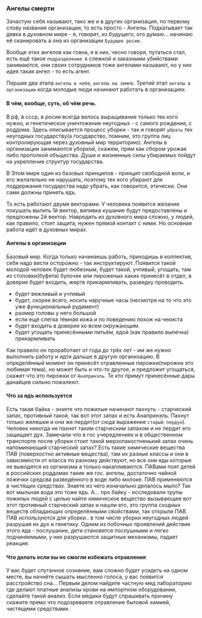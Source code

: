 ### Ангелы смерти

Зачастую себя называют, тако же и в других организация, по первому слову названия организации, то есть просто - Ангелы. Подкатывает так девка в духовном мире - я, говорит, из будущего, ого думаю... начинаю её сканировать а она из организации `Будущее росии`. 

Вообще этих ангелов как говна, я в них, чесно говоря, путаться стал, есть ещё такое `подразделение А` слежкой и заказными убийствами занимаются, они своих сотрудников тоже ангелами называют, но у них идея такая ангел - то есть агент.

Першие два этапа `ангелы в небе`, `ангелы на земле`.
Третий этап `ангелы в организации` когда молодые люди начинают работать в организациях.


#### В чём, вообще, суть, об чём речь.

В рф, в ссср, в росии всегда велось выращивание только тех кого нужно, и генетическое уничтожение неугодных - с самого рождения, с роддома. 
Здесь описывается процесс уборки - так и говорят `убрать` тех неугодных государству(а государство, помним, это группа лиц контролирующая через духовный мир территорию). Ангелы в организации занимаются уборкой, скажем, прям как сбором урожая либо прополкой объщества. Души и жизненные силы убираемых пойдут на укрепление структур государства.

В Этом мире один из базовых принципов - принцип свободной воли, и его желательно не нарушать, поэтому тех кого убирают для поддержания государства надо убрать, как говорится, этически. Они сами должны принять ядъ.

То есть работают двумя векторами. У человека появится желание покушать выпить 1й вектор, випивка кушание будут предоставлены и предложены 2й вектор. Навредить из духовного мира сложно, у людей, как правило, стоит защита, нужен прямой контакт с ними. Но основная работа идёт в духовных мирах. 


#### Ангелы в организации 

Базовый мир. Когда только начинаешь работь, приходишь в коллектив, себя надо вести осторожно - так инструктируют. Появится такой молодой человек будет любезным, будет такой, учтивый, угощать, там из столовки(буфета) булочек или пироженых каких принесёт в отдел, в доверие будет входить, жертв прикармливать, разведку проводить.

- будет вежливый и учтивый
- будет, скорее всего, носить наручные часы (несмотря на то что это уже функциональный рудимент)
- размер головы у него большой
- если ещё слегка тёмная кожа и по поведению похож на чекиста
- будет входить в доверие ко всем окружающим
- будет угощать принесёнными питьём, едой (как правило выпечка) прикармливать

Как правило он проработает от года до трёх лет - им же нужно выполнить работу и идти дальше в другую организацию.
В определённый момент он принесёт отравленные пирожки(пирожки это любимая тема), но может быть и что-то другое, и предложит угощаться, скажет что это пирожки от `Анапринэль`. Те кто примут принесённые дары данайцев сильно пожалеют.


#### Что за ядъ используется 

Есть такая байка - знаете что пожилые начинают пахнуть - старческий запах, противный такой, так вот этот запах и есть Анапринэль. Пахнут только желешки и они же пердят(от сюда выражение `старый пердун`). Человек никогда не пахнет таким старческим запахом и не пердит его защищает дух.
Замечали что в гос учередлениях и в общественном транспорте после уборки стоит такой мерзопакостненький запах очень напоминающий старческий запах?
Есть такие химические вещества ПАВ (поверхостно активные вещества), там их разные классы и они в зависимости от класса по разному действуют, но все они яды которые не выводятся из организма а только накапливаются. ПАВами поят детей в российских роддомах такие же гос. ангелы, достаточно чайной ложечки средсва разведённого в воде либо молоке. ПАВ применяются в чистящих средствах. Знаете из чего изначально делалось мыло? Так вот мыльная вода это тоже ядъ. А... про байку - исследовали трупы пожилых людей с целью найти химическое вещество вызывающее вот этот противный старческий запах и нашли его, это группа сходных веществ обладающих определёнными свойствами, так открыли ПАВ. ПАВ используются для уборки.. в том числе уборки неугодных людей разрушая их дух и генетику. Одним из побочных проявлений действия этого яда - послушание, дети становятся послушными и легко подчиняемыми, у них разрушаются защитные механизмы, падает реакция.


#### Что делать если вы не смогли избежать отравления

У вас будет спутанное сознание, вам сложно будет усидеть на одном месте, вы начнёте сышать мысленно голоса, у вас появится расстройство сна...
Первым делом найдите частную мед лабораторию где делают платные анализы крови на импортном оборудовании, сделайте такой анализ. Если медики будут спрашивать причину скажите прямо что подозреваете отравление бытовой химией, чистящими средствами. 

